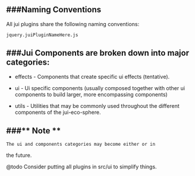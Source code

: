 ###Naming Conventions
-----------
All jui plugins share the following naming conventions:

`jquery.juiPluginNameHere.js`


###Jui Components are broken down into major categories:
-----------
- effects     - Components that create specific ui effects (tentative).

- ui          - Ui specific components (usually composed together with
                other ui components to build larger,
                more encompassing components)

- utils       - Utilities that may be commonly used throughout the
                different components of the jui-eco-sphere.

###** Note **
-----------
    The ui and components categories may become either or in
the future.

@todo Consider putting all plugins in src/ui to simplify things.




